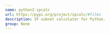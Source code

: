 ```yaml
---
name: python2-ipcalc
url: https://pypi.org/project/ipcalc/#files
description: IP subnet calculator for Python.
group: None
---
```

